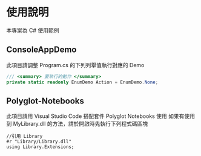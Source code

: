 # 使用說明

本專案為 C# 使用範例

## ConsoleAppDemo

此項目請調整 Program.cs 的下列列舉值執行對應的 Demo

```csharp
/// <summary> 要執行的動作 </summary>
private static readonly EnumDemo Action = EnumDemo.None;
```

## Polyglot-Notebooks

此項目請用 Visual Studio Code 搭配套件 Polyglot Notebooks 使用
如果有使用到 MyLibrary.dll 的方法，請於開啟時先執行下列程式碼區塊

```CSharp
//引用 Library
#r "Library/Library.dll"
using Library.Extensions;
```
